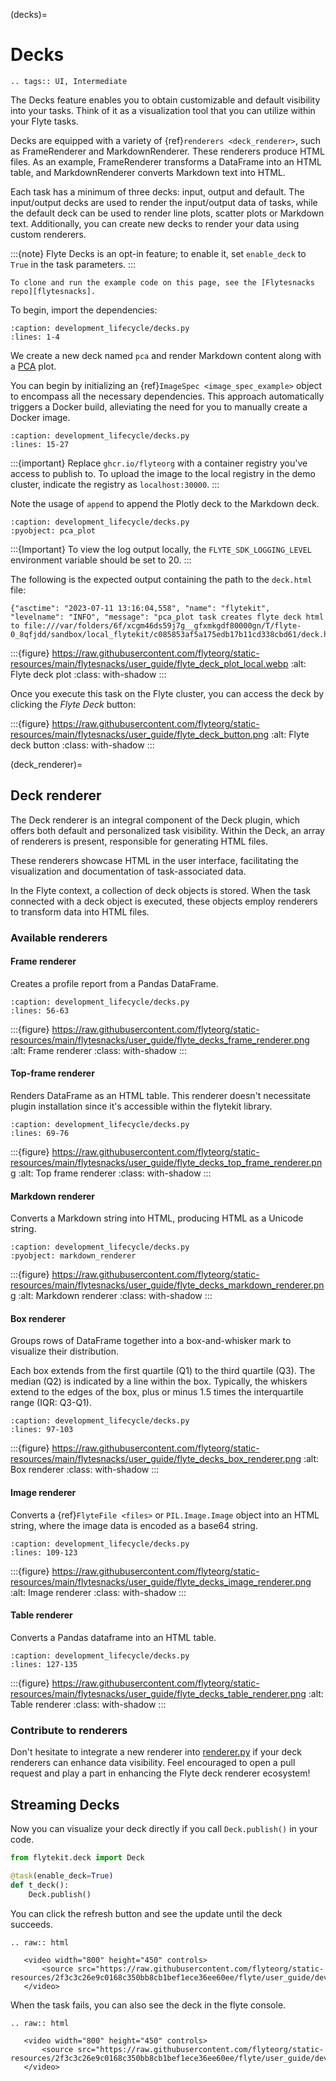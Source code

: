 (decks)=

# Decks

```{eval-rst}
.. tags:: UI, Intermediate
```

The Decks feature enables you to obtain customizable and default visibility into your tasks.
Think of it as a visualization tool that you can utilize within your Flyte tasks.

Decks are equipped with a variety of {ref}`renderers <deck_renderer>`,
such as FrameRenderer and MarkdownRenderer. These renderers produce HTML files.
As an example, FrameRenderer transforms a DataFrame into an HTML table, and MarkdownRenderer converts Markdown text into HTML.

Each task has a minimum of three decks: input, output and default.
The input/output decks are used to render the input/output data of tasks,
while the default deck can be used to render line plots, scatter plots or Markdown text.
Additionally, you can create new decks to render your data using custom renderers.

:::{note}
Flyte Decks is an opt-in feature; to enable it, set `enable_deck` to `True` in the task parameters.
:::

```{note}
To clone and run the example code on this page, see the [Flytesnacks repo][flytesnacks].
```

To begin, import the dependencies:

```{literalinclude} /examples/development_lifecycle/development_lifecycle/decks.py
:caption: development_lifecycle/decks.py
:lines: 1-4
```

We create a new deck named `pca` and render Markdown content along with a
[PCA](https://en.wikipedia.org/wiki/Principal_component_analysis) plot.

You can begin by initializing an {ref}`ImageSpec <image_spec_example>` object to encompass all the necessary dependencies.
This approach automatically triggers a Docker build, alleviating the need for you to manually create a Docker image.

```{literalinclude} /examples/development_lifecycle/development_lifecycle/decks.py
:caption: development_lifecycle/decks.py
:lines: 15-27
```

:::{important}
Replace `ghcr.io/flyteorg` with a container registry you've access to publish to.
To upload the image to the local registry in the demo cluster, indicate the registry as `localhost:30000`.
:::

Note the usage of `append` to append the Plotly deck to the Markdown deck.

```{literalinclude} /examples/development_lifecycle/development_lifecycle/decks.py
:caption: development_lifecycle/decks.py
:pyobject: pca_plot
```

:::{Important}
To view the log output locally, the `FLYTE_SDK_LOGGING_LEVEL` environment variable should be set to 20.
:::

The following is the expected output containing the path to the `deck.html` file:

```
{"asctime": "2023-07-11 13:16:04,558", "name": "flytekit", "levelname": "INFO", "message": "pca_plot task creates flyte deck html to file:///var/folders/6f/xcgm46ds59j7g__gfxmkgdf80000gn/T/flyte-0_8qfjdd/sandbox/local_flytekit/c085853af5a175edb17b11cd338cbd61/deck.html"}
```

:::{figure} https://raw.githubusercontent.com/flyteorg/static-resources/main/flytesnacks/user_guide/flyte_deck_plot_local.webp
:alt: Flyte deck plot
:class: with-shadow
:::

Once you execute this task on the Flyte cluster, you can access the deck by clicking the _Flyte Deck_ button:

:::{figure} https://raw.githubusercontent.com/flyteorg/static-resources/main/flytesnacks/user_guide/flyte_deck_button.png
:alt: Flyte deck button
:class: with-shadow
:::

(deck_renderer)=

## Deck renderer

The Deck renderer is an integral component of the Deck plugin, which offers both default and personalized task visibility.
Within the Deck, an array of renderers is present, responsible for generating HTML files.

These renderers showcase HTML in the user interface, facilitating the visualization and documentation of task-associated data.

In the Flyte context, a collection of deck objects is stored.
When the task connected with a deck object is executed, these objects employ renderers to transform data into HTML files.

### Available renderers

#### Frame renderer

Creates a profile report from a Pandas DataFrame.

```{literalinclude} /examples/development_lifecycle/development_lifecycle/decks.py
:caption: development_lifecycle/decks.py
:lines: 56-63
```

:::{figure} https://raw.githubusercontent.com/flyteorg/static-resources/main/flytesnacks/user_guide/flyte_decks_frame_renderer.png
:alt: Frame renderer
:class: with-shadow
:::



#### Top-frame renderer

Renders DataFrame as an HTML table.
This renderer doesn't necessitate plugin installation since it's accessible within the flytekit library.

```{literalinclude} /examples/development_lifecycle/development_lifecycle/decks.py
:caption: development_lifecycle/decks.py
:lines: 69-76
```

:::{figure} https://raw.githubusercontent.com/flyteorg/static-resources/main/flytesnacks/user_guide/flyte_decks_top_frame_renderer.png
:alt: Top frame renderer
:class: with-shadow
:::

#### Markdown renderer

Converts a Markdown string into HTML, producing HTML as a Unicode string.

```{literalinclude} /examples/development_lifecycle/development_lifecycle/decks.py
:caption: development_lifecycle/decks.py
:pyobject: markdown_renderer
```

:::{figure} https://raw.githubusercontent.com/flyteorg/static-resources/main/flytesnacks/user_guide/flyte_decks_markdown_renderer.png
:alt: Markdown renderer
:class: with-shadow
:::

#### Box renderer

Groups rows of DataFrame together into a
box-and-whisker mark to visualize their distribution.

Each box extends from the first quartile (Q1) to the third quartile (Q3).
The median (Q2) is indicated by a line within the box.
Typically, the whiskers extend to the edges of the box,
plus or minus 1.5 times the interquartile range (IQR: Q3-Q1).

```{literalinclude} /examples/development_lifecycle/development_lifecycle/decks.py
:caption: development_lifecycle/decks.py
:lines: 97-103
```

:::{figure} https://raw.githubusercontent.com/flyteorg/static-resources/main/flytesnacks/user_guide/flyte_decks_box_renderer.png
:alt: Box renderer
:class: with-shadow
:::

#### Image renderer

Converts a {ref}`FlyteFile <files>` or `PIL.Image.Image` object into an HTML string,
where the image data is encoded as a base64 string.

```{literalinclude} /examples/development_lifecycle/development_lifecycle/decks.py
:caption: development_lifecycle/decks.py
:lines: 109-123
```

:::{figure} https://raw.githubusercontent.com/flyteorg/static-resources/main/flytesnacks/user_guide/flyte_decks_image_renderer.png
:alt: Image renderer
:class: with-shadow
:::

#### Table renderer

Converts a Pandas dataframe into an HTML table.

```{literalinclude} /examples/development_lifecycle/development_lifecycle/decks.py
:caption: development_lifecycle/decks.py
:lines: 127-135
```

:::{figure} https://raw.githubusercontent.com/flyteorg/static-resources/main/flytesnacks/user_guide/flyte_decks_table_renderer.png
:alt: Table renderer
:class: with-shadow
:::

### Contribute to renderers

Don't hesitate to integrate a new renderer into
[renderer.py](https://github.com/flyteorg/flytekit/blob/master/plugins/flytekit-deck-standard/flytekitplugins/deck/renderer.py)
if your deck renderers can enhance data visibility.
Feel encouraged to open a pull request and play a part in enhancing the Flyte deck renderer ecosystem!

[flytesnacks]: https://github.com/flyteorg/flytesnacks/tree/master/examples/development_lifecycle/

## Streaming Decks

Now you can visualize your deck directly if you call `Deck.publish()` in your code.

```python
from flytekit.deck import Deck

@task(enable_deck=True)
def t_deck():
    Deck.publish()
```

You can click the refresh button and see the update until the deck succeeds.

```{eval-rst}
.. raw:: html

   <video width="800" height="450" controls>
       <source src="https://raw.githubusercontent.com/flyteorg/static-resources/2f3c3c26e9c0168c350bb8cb1bef1ece36ee60ee/flyte/user_guide/development_lifecycle/decks/deck_succeed.mp4">
   </video>
```

When the task fails, you can also see the deck in the flyte console.

```{eval-rst}
.. raw:: html

   <video width="800" height="450" controls>
       <source src="https://raw.githubusercontent.com/flyteorg/static-resources/2f3c3c26e9c0168c350bb8cb1bef1ece36ee60ee/flyte/user_guide/development_lifecycle/decks/deck_fail.mp4">
   </video>
```
